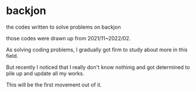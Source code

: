 # backjon
the codes written to solve problems on backjon

those codes were drawn up from 2021/11~2022/02.

As solving coding problems, I gradually got firm to study about more in this field. 

But recently I noticed that I really don't know nothinig and got determined to pile up and update all my works.

This will be the first movement out of it.
